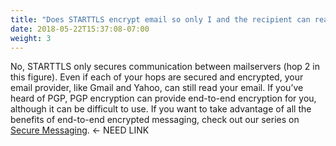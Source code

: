 ```yaml
---
title: "Does STARTTLS encrypt email so only I and the recipient can read it (i.e. end-to-end-encryption)?"
date: 2018-05-22T15:37:08-07:00
weight: 3
---
```


No, STARTTLS only secures communication between mailservers (hop 2 in this figure). Even if each of your hops are secured and encrypted, your email provider, like Gmail and Yahoo, can still read your email. If you’ve heard of PGP, PGP encryption can provide end-to-end encryption for you, although it can be difficult to use. If you want to take advantage of all the benefits of end-to-end encrypted messaging, check out our series on <a href="">Secure Messaging</a>. <- NEED LINK
